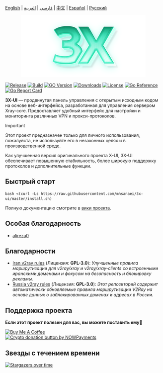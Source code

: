 [English](/README.md) | [فارسی](/README.fa_IR.md) | [العربية](/README.ar_EG.md) |  [中文](/README.zh_CN.md) | [Español](/README.es_ES.md) | [Русский](/README.ru_RU.md)

<p align="center">
  <picture>
    <source media="(prefers-color-scheme: dark)" srcset="./media/3x-ui-dark.png">
    <img alt="3x-ui" src="./media/3x-ui-light.png">
  </picture>
</p>

[![Release](https://img.shields.io/github/v/release/mhsanaei/3x-ui.svg)](https://github.com/MHSanaei/3x-ui/releases)
[![Build](https://img.shields.io/github/actions/workflow/status/mhsanaei/3x-ui/release.yml.svg)](https://github.com/MHSanaei/3x-ui/actions)
[![GO Version](https://img.shields.io/github/go-mod/go-version/mhsanaei/3x-ui.svg)](#)
[![Downloads](https://img.shields.io/github/downloads/mhsanaei/3x-ui/total.svg)](https://github.com/MHSanaei/3x-ui/releases/latest)
[![License](https://img.shields.io/badge/license-GPL%20V3-blue.svg?longCache=true)](https://www.gnu.org/licenses/gpl-3.0.en.html)
[![Go Reference](https://pkg.go.dev/badge/github.com/aliabbasi-dev/x-ui-pro.svg)](https://pkg.go.dev/github.com/aliabbasi-dev/x-ui-pro)
[![Go Report Card](https://goreportcard.com/badge/github.com/aliabbasi-dev/x-ui-pro)](https://goreportcard.com/report/github.com/aliabbasi-dev/x-ui-pro)

**3X-UI** — продвинутая панель управления с открытым исходным кодом на основе веб-интерфейса, разработанная для управления сервером Xray-core. Предоставляет удобный интерфейс для настройки и мониторинга различных VPN и прокси-протоколов.

> [!IMPORTANT]
> Этот проект предназначен только для личного использования, пожалуйста, не используйте его в незаконных целях и в производственной среде.

Как улучшенная версия оригинального проекта X-UI, 3X-UI обеспечивает повышенную стабильность, более широкую поддержку протоколов и дополнительные функции.

## Быстрый старт

```
bash <(curl -Ls https://raw.githubusercontent.com/mhsanaei/3x-ui/master/install.sh)
```

Полную документацию смотрите в [вики проекта](https://github.com/MHSanaei/3x-ui/wiki).

## Особая благодарность

- [alireza0](https://github.com/alireza0/)

## Благодарности

- [Iran v2ray rules](https://github.com/chocolate4u/Iran-v2ray-rules) (Лицензия: **GPL-3.0**): _Улучшенные правила маршрутизации для v2ray/xray и v2ray/xray-clients со встроенными иранскими доменами и фокусом на безопасность и блокировку рекламы._
- [Russia v2ray rules](https://github.com/runetfreedom/russia-v2ray-rules-dat) (Лицензия: **GPL-3.0**): _Этот репозиторий содержит автоматически обновляемые правила маршрутизации V2Ray на основе данных о заблокированных доменах и адресах в России._

## Поддержка проекта

**Если этот проект полезен для вас, вы можете поставить ему**:star2:

<a href="https://www.buymeacoffee.com/MHSanaei" target="_blank">
<img src="./media/default-yellow.png" alt="Buy Me A Coffee" style="height: 70px !important;width: 277px !important;" >
</a>

</br>
<a href="https://nowpayments.io/donation/hsanaei" target="_blank" rel="noreferrer noopener">
   <img src="./media/donation-button-black.svg" alt="Crypto donation button by NOWPayments">
</a>

## Звезды с течением времени

[![Stargazers over time](https://starchart.cc/MHSanaei/3x-ui.svg?variant=adaptive)](https://starchart.cc/MHSanaei/3x-ui) 
